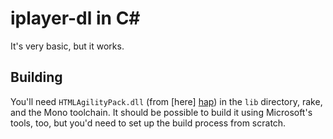 iplayer-dl in C#
================

It's very basic, but it works.

Building
--------

You'll need `HTMLAgilityPack.dll` (from [here] [hap]) in the `lib` directory,
rake, and the Mono toolchain. It should be possible to build it using
Microsoft's tools, too, but you'd need to set up the build process from
scratch.

  [hap]: http://htmlagilitypack.codeplex.com/
